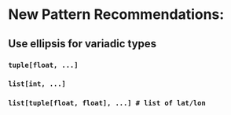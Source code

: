 # New Pattern Recommendations:

## Use ellipsis for variadic types
### `tuple[float, ...]`
### `list[int, ...]`
### `list[tuple[float, float], ...] # list of lat/lon`